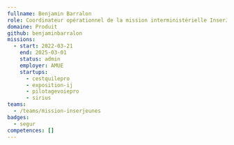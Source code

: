 ```yaml
---
fullname: Benjamin Barralon
role: Coordinateur opérationnel de la mission interministérielle InserJeunes
domaine: Produit
github: benjaminbarralon
missions:
  - start: 2022-03-21
    end: 2025-03-01
    status: admin
    employer: AMUE
    startups:
      - cestquilepro
      - exposition-ij
      - pilotagevoiepro
      - sirius
teams:
  - /teams/mission-inserjeunes
badges:
  - segur
competences: []
---
```

